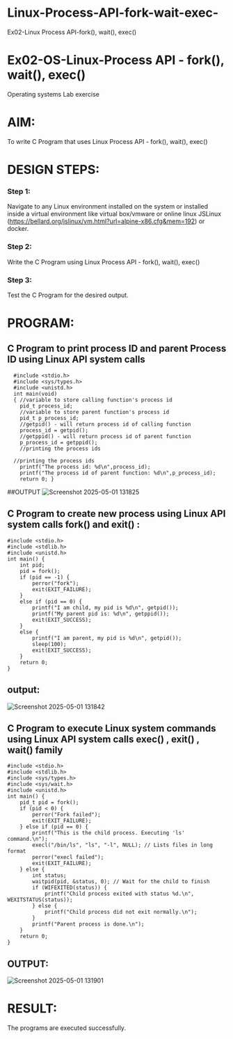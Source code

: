 # Linux-Process-API-fork-wait-exec-
Ex02-Linux Process API-fork(), wait(), exec()
# Ex02-OS-Linux-Process API - fork(), wait(), exec()
Operating systems Lab exercise


# AIM:
To write C Program that uses Linux Process API - fork(), wait(), exec()

# DESIGN STEPS:

### Step 1:

Navigate to any Linux environment installed on the system or installed inside a virtual environment like virtual box/vmware or online linux JSLinux (https://bellard.org/jslinux/vm.html?url=alpine-x86.cfg&mem=192) or docker.

### Step 2:

Write the C Program using Linux Process API - fork(), wait(), exec()

### Step 3:

Test the C Program for the desired output. 

# PROGRAM:

## C Program to print process ID and parent Process ID using Linux API system calls
```
  #include <stdio.h>
  #include <sys/types.h>
  #include <unistd.h>
  int main(void)
  {	//variable to store calling function's process id
  	pid_t process_id;
  	//variable to store parent function's process id
  	pid_t p_process_id;
  	//getpid() - will return process id of calling function
  	process_id = getpid();
  	//getppid() - will return process id of parent function
  	p_process_id = getppid();
  	//printing the process ids
  
  //printing the process ids
  	printf("The process id: %d\n",process_id);
  	printf("The process id of parent function: %d\n",p_process_id);
  	return 0; }
```













##OUTPUT
![Screenshot 2025-05-01 131825](https://github.com/user-attachments/assets/016d0c90-a814-4b74-be47-2416b51e3680)


## C Program to create new process using Linux API system calls fork() and exit() :
```
#include <stdio.h>
#include <stdlib.h>
#include <unistd.h>
int main() {
    int pid;
    pid = fork();
    if (pid == -1) {
        perror("fork");
        exit(EXIT_FAILURE);
    }
    else if (pid == 0) {
        printf("I am child, my pid is %d\n", getpid());
        printf("My parent pid is: %d\n", getppid());
        exit(EXIT_SUCCESS);
    }
    else {
        printf("I am parent, my pid is %d\n", getpid());
        sleep(100);
        exit(EXIT_SUCCESS);
    }
    return 0;
}
```
## output:

![Screenshot 2025-05-01 131842](https://github.com/user-attachments/assets/efe8bd24-eca0-4117-96d0-6e1dec27ac3b)




## C Program to execute Linux system commands using Linux API system calls exec() , exit() , wait() family

```
#include <stdio.h>
#include <stdlib.h>
#include <sys/types.h>
#include <sys/wait.h>
#include <unistd.h>
int main() {
    pid_t pid = fork();
    if (pid < 0) {
        perror("Fork failed");
        exit(EXIT_FAILURE);
    } else if (pid == 0) {
        printf("This is the child process. Executing 'ls' command.\n");
        execl("/bin/ls", "ls", "-l", NULL); // Lists files in long format
        perror("execl failed");
        exit(EXIT_FAILURE);
    } else {
        int status;
        waitpid(pid, &status, 0); // Wait for the child to finish
        if (WIFEXITED(status)) {
            printf("Child process exited with status %d.\n", WEXITSTATUS(status));
        } else {
            printf("Child process did not exit normally.\n");
        }
        printf("Parent process is done.\n");
    }
    return 0;
}
```


## OUTPUT:

![Screenshot 2025-05-01 131901](https://github.com/user-attachments/assets/7b37c8b1-e4a9-41a3-8f7c-39240d91164e)














# RESULT:
The programs are executed successfully.

